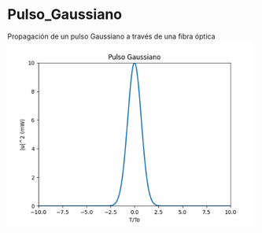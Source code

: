 # Pulso_Gaussiano
Propagación de un pulso Gaussiano a través de una fibra óptica
![](Anim_Gauss.gif)

